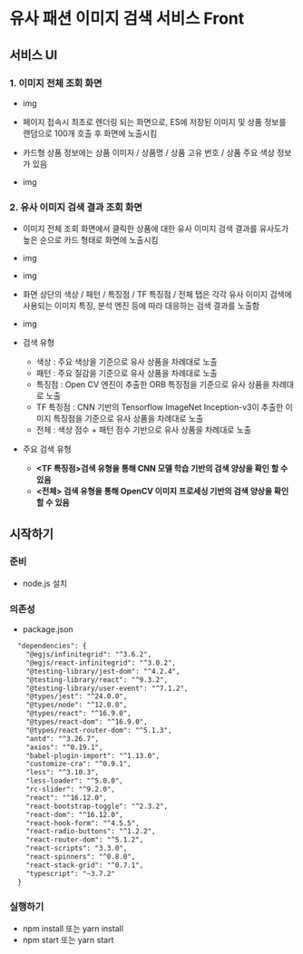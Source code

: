 # 유사 패션 이미지 검색 서비스 Front
## 서비스 UI

### 1. 이미지 전체 조회 화면
- img

- 페이지 접속시 최초로 렌더링 되는 화면으로, ES에 저장된 이미지 및 상품 정보를 랜덤으로 100개 호출 후 화면에 노출시킴
- 카드형 상품 정보에는 상품 이미지 / 상품명 / 상품 고유 번호 / 상품 주요 색상 정보가 있음

- img

### 2. 유사 이미지 검색 결과 조회 화면

- 이미지 전체 조회 화면에서 클릭한 상품에 대한 유사 이미지 검색 결과를 유사도가 높은 순으로 카드 형태로 화면에 노출시킴 

- img
- img

- 화면 상단의 색상 / 패턴 / 특징점 / TF 특징점 / 전체 탭은 각각 유사 이미지 검색에 사용되는 이미지 특징, 분석 엔진 등에 따라 대응하는 검색 결과를 노출함

- img

- 검색 유형 

  - 색상 : 주요 색상을 기준으로 유사 상품을 차례대로 노출
  - 패턴 : 주요 질감을 기준으로 유사 상품을 차례대로 노출
  - 특징점 : Open CV 엔진이 추출한 ORB 특징점을 기준으로 유사 상품을 차례대로 노출
  - TF 특징점 : CNN 기반의 Tensorflow ImageNet Inception-v3이 추출한 이미지 특징점을 기준으로 유사 상품을 차례대로 노출
  - 전체 : 색상 점수 + 패턴 점수 기반으로 유사 상품을 차례대로 노출
  
- 주요 검색 유형
  - **<TF 특징점>검색 유형을 통해 CNN 모델 학습 기반의 검색 양상을 확인 할 수 있음**
  - **<전체> 검색 유형을 통해 OpenCV 이미지 프로세싱 기반의 검색 양상을 확인 할 수 있음**  

## 시작하기

### 준비

- node.js 설치

### 의존성

- package.json

```xml
  "dependencies": {
    "@egjs/infinitegrid": "^3.6.2",
    "@egjs/react-infinitegrid": "^3.0.2",
    "@testing-library/jest-dom": "^4.2.4",
    "@testing-library/react": "^9.3.2",
    "@testing-library/user-event": "^7.1.2",
    "@types/jest": "^24.0.0",
    "@types/node": "^12.0.0",
    "@types/react": "^16.9.0",
    "@types/react-dom": "^16.9.0",
    "@types/react-router-dom": "^5.1.3",
    "antd": "^3.26.7",
    "axios": "^0.19.1",
    "babel-plugin-import": "^1.13.0",
    "customize-cra": "^0.9.1",
    "less": "^3.10.3",
    "less-loader": "^5.0.0",
    "rc-slider": "^9.2.0",
    "react": "^16.12.0",
    "react-bootstrap-toggle": "^2.3.2",
    "react-dom": "^16.12.0",
    "react-hook-form": "^4.5.5",
    "react-radio-buttons": "^1.2.2",
    "react-router-dom": "^5.1.2",
    "react-scripts": "3.3.0",
    "react-spinners": "^0.8.0",
    "react-stack-grid": "^0.7.1",
    "typescript": "~3.7.2"
  }
```

### 실행하기

- npm install 또는 yarn install
- npm start 또는 yarn start
